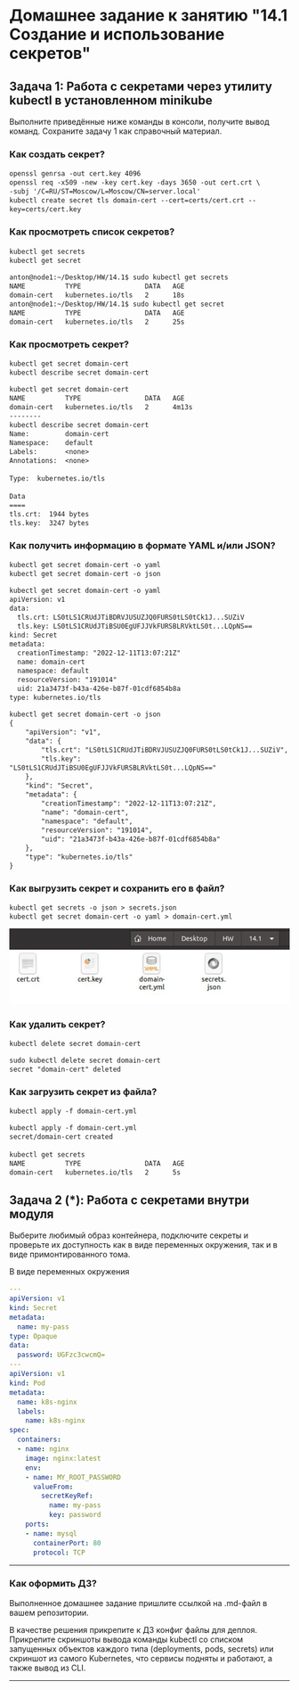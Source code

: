 # Домашнее задание к занятию "14.1 Создание и использование секретов"

## Задача 1: Работа с секретами через утилиту kubectl в установленном minikube

Выполните приведённые ниже команды в консоли, получите вывод команд. Сохраните
задачу 1 как справочный материал.

### Как создать секрет?

```
openssl genrsa -out cert.key 4096
openssl req -x509 -new -key cert.key -days 3650 -out cert.crt \
-subj '/C=RU/ST=Moscow/L=Moscow/CN=server.local'
kubectl create secret tls domain-cert --cert=certs/cert.crt --key=certs/cert.key
```

### Как просмотреть список секретов?

```
kubectl get secrets
kubectl get secret
```
```commandline
anton@node1:~/Desktop/HW/14.1$ sudo kubectl get secrets
NAME          TYPE                DATA   AGE
domain-cert   kubernetes.io/tls   2      18s
anton@node1:~/Desktop/HW/14.1$ sudo kubectl get secret
NAME          TYPE                DATA   AGE
domain-cert   kubernetes.io/tls   2      25s
```

### Как просмотреть секрет?

```
kubectl get secret domain-cert
kubectl describe secret domain-cert
```

```commandline
kubectl get secret domain-cert
NAME          TYPE                DATA   AGE
domain-cert   kubernetes.io/tls   2      4m13s
--------
kubectl describe secret domain-cert
Name:         domain-cert
Namespace:    default
Labels:       <none>
Annotations:  <none>

Type:  kubernetes.io/tls

Data
====
tls.crt:  1944 bytes
tls.key:  3247 bytes
```

### Как получить информацию в формате YAML и/или JSON?

```
kubectl get secret domain-cert -o yaml
kubectl get secret domain-cert -o json
```

```commandline
kubectl get secret domain-cert -o yaml
apiVersion: v1
data:
  tls.crt: LS0tLS1CRUdJTiBDRVJUSUZJQ0FURS0tLS0tCk1J...SUZiV
  tls.key: LS0tLS1CRUdJTiBSU0EgUFJJVkFURSBLRVktLS0t...LQpNS==
kind: Secret
metadata:
  creationTimestamp: "2022-12-11T13:07:21Z"
  name: domain-cert
  namespace: default
  resourceVersion: "191014"
  uid: 21a3473f-b43a-426e-b87f-01cdf6854b8a
type: kubernetes.io/tls
```

```commandline
kubectl get secret domain-cert -o json
{
    "apiVersion": "v1",
    "data": {
        "tls.crt": "LS0tLS1CRUdJTiBDRVJUSUZJQ0FURS0tLS0tCk1J...SUZiV",
        "tls.key": "LS0tLS1CRUdJTiBSU0EgUFJJVkFURSBLRVktLS0t...LQpNS=="
    },
    "kind": "Secret",
    "metadata": {
        "creationTimestamp": "2022-12-11T13:07:21Z",
        "name": "domain-cert",
        "namespace": "default",
        "resourceVersion": "191014",
        "uid": "21a3473f-b43a-426e-b87f-01cdf6854b8a"
    },
    "type": "kubernetes.io/tls"
}
```

### Как выгрузить секрет и сохранить его в файл?

```
kubectl get secrets -o json > secrets.json
kubectl get secret domain-cert -o yaml > domain-cert.yml
```

![secrets](./img/secrets.JPG)

### Как удалить секрет?

```
kubectl delete secret domain-cert
```
```commandline
sudo kubectl delete secret domain-cert
secret "domain-cert" deleted
```
### Как загрузить секрет из файла?

```
kubectl apply -f domain-cert.yml
```

```commandline
kubectl apply -f domain-cert.yml
secret/domain-cert created

kubectl get secrets
NAME          TYPE                DATA   AGE
domain-cert   kubernetes.io/tls   2      5s
```

## Задача 2 (*): Работа с секретами внутри модуля

Выберите любимый образ контейнера, подключите секреты и проверьте их доступность
как в виде переменных окружения, так и в виде примонтированного тома.

В виде переменных окружения
```yaml
---
apiVersion: v1
kind: Secret
metadata:
  name: my-pass
type: Opaque
data:
  password: UGFzc3cwcmQ=
---
apiVersion: v1
kind: Pod
metadata:
  name: k8s-nginx
  labels:
    name: k8s-nginx
spec:
  containers:
  - name: nginx
    image: nginx:latest
    env:
    - name: MY_ROOT_PASSWORD
      valueFrom:
        secretKeyRef:
          name: my-pass
          key: password
    ports:
    - name: mysql
      containerPort: 80
      protocol: TCP
```

---

### Как оформить ДЗ?

Выполненное домашнее задание пришлите ссылкой на .md-файл в вашем репозитории.

В качестве решения прикрепите к ДЗ конфиг файлы для деплоя. Прикрепите скриншоты вывода команды kubectl со списком запущенных объектов каждого типа (deployments, pods, secrets) или скриншот из самого Kubernetes, что сервисы подняты и работают, а также вывод из CLI.

---